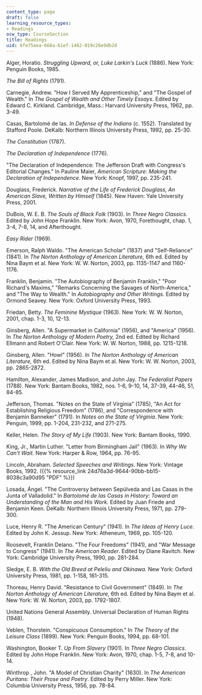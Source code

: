 ```yaml
---
content_type: page
draft: false
learning_resource_types:
- Readings
ocw_type: CourseSection
title: Readings
uid: 8fe75aea-668a-61ef-1462-019c26e9db2d
---
```

Alger, Horatio. *Struggling Upward, or, Luke Larkin's Luck* (1886). New York: Penguin Books, 1985.

*The Bill of Rights* (1791).

Carnegie, Andrew. "How I Served My Apprenticeship," and "The Gospel of Wealth." In *The Gospel of Wealth and Other Timely Essays*. Edited by Edward C. Kirkland. Cambridge, Mass.: Harvard University Press, 1962, pp. 3-49.

Casas, Bartolomé de las. *In Defense of the Indians* (c. 1552). Translated by Stafford Poole. DeKalb: Northern Illinois University Press, 1992, pp. 25-30.

*The Constitution* (1787).

*The Declaration of Independence* (1776).

"The Declaration of Independence: The Jefferson Draft with Congress's Editorial Changes." In Pauline Maier, *American Scripture: Making the Declaration of Independence.* New York: Knopf, 1997, pp. 235-241.

Douglass, Frederick. *Narrative of the Life of Frederick Douglass, An American Slave, Written by Himself* (1845). New Haven: Yale University Press, 2001.

DuBois, W. E. B. *The Souls of Black Folk* (1903). In *Three Negro Classics*. Edited by John Hope Franklin. New York: Avon, 1970, Forethought, chap. 1, 3-4, 7-8, 14, and Afterthought.

*Easy Rider* (1969).

Emerson, Ralph Waldo. "The American Scholar" (1837) and "Self-Reliance" (1841). In *The Norton Anthology of American Literature,* 6th ed. Edited by Nina Baym et al. New York: W. W. Norton, 2003, pp. 1135-1147 and 1160-1176.

Franklin, Benjamin. "The Autobiography of Benjamin Franklin," "Poor Richard's Maxims," "Remarks Concerning the Savages of North-America," and "The Way to Wealth." In *Autobiography and Other Writings.* Edited by Ormond Seavey. New York: Oxford University Press, 1993.

Friedan, Betty. *The Feminine Mystique* (1963). New York: W. W. Norton, 2001, chap. 1-3, 10, 12-13.

Ginsberg, Allen. "A Supermarket in California" (1956), and "America" (1956). In *The Norton Anthology of Modern Poetry,* 2nd ed. Edited by Richard Ellmann and Robert O'Clair. New York: W. W. Norton, 1988, pp. 1215-1218.

Ginsberg, Allen. "Howl" (1956). *In The Norton Anthology of American Literature,* 6th ed. Edited by Nina Baym et al. New York: W. W. Norton, 2003, pp. 2865-2872.

Hamilton, Alexander, James Madison, and John Jay. *The Federalist Papers* (1788). New York: Bantam Books, 1982, nos. 1-6, 9-10, 14, 37-39, 44-46, 51, 84-85.

Jefferson, Thomas. "Notes on the State of Virginia" (1785), "An Act for Establishing Religious Freedom" (1786), and "Correspondence with Benjamin Banneker" (1791). In *Notes on the State of Virginia*. New York: Penguin, 1999, pp. 1-204, 231-232, and 271-275.

Keller, Helen. *The Story of My Life* (1903). New York: Bantam Books, 1990.

King, Jr., Martin Luther. "Letter from Birmingham Jail" (1963). In *Why We Can't Wait.* New York: Harper & Row, 1964, pp. 76-95.

Lincoln, Abraham. *Selected Speeches and Writings*. New York: Vintage Books, 1992. ({{% resource_link 24d76a3d-9644-90bb-bb15-8038c3a90d95 "PDF" %}})

Losada, Ángel. "The Controversy between Sepúlveda and Las Casas in the Junta of Valladolid." In *Bartolomé de las Casas in History: Toward an Understanding of the Man and His Work.* Edited by Juan Friede and Benjamin Keen. DeKalb: Northern Illinois University Press, 1971, pp. 279-300.

Luce, Henry R. "The American Century" (1941). In *The Ideas of Henry Luce*. Edited by John K. Jessup. New York: Atheneum, 1969, pp. 105-120.

Roosevelt, Franklin Delano. "The Four Freedoms" (1941), and "War Message to Congress" (1941). In *The American Reader*. Edited by Diane Ravitch. New York: Cambridge University Press, 1990, pp. 281-284.

Sledge, E. B. *With the Old Breed at Peleliu and Okinawa.* New York: Oxford University Press, 1981, pp. 1-158, 161-315.

Thoreau, Henry David. "Resistance to Civil Government" (1849). In *The Norton Anthology of American Literature,* 6th ed. Edited by Nina Baym et al. New York: W. W. Norton, 2003, pp. 1792-1807.

United Nations General Assembly. Universal Declaration of Human Rights (1948).

Veblen, Thorstein. "Conspicuous Consumption." In *The Theory of the Leisure Class* (1899). New York: Penguin Books, 1994, pp. 68-101.

Washington, Booker T. *Up From Slavery* (1901). In *Three Negro Classics*. Edited by John Hope Franklin. New York: Avon, 1970, chap. 1-5, 7-8, and 10-14.

Winthrop , John. "A Model of Christian Charity" (1630). In *The American Puritans: Their Prose and Poetry*. Edited by Perry Miller. New York: Columbia University Press, 1956, pp. 78-84.